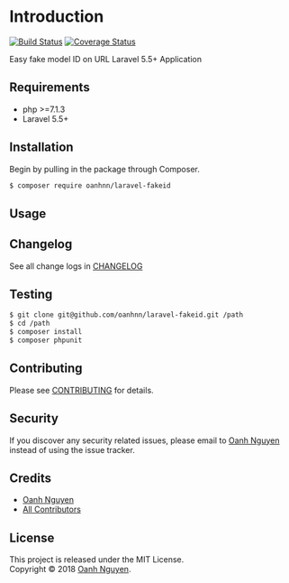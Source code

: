 # Introduction

[![Build Status](https://travis-ci.org/oanhnn/laravel-fakeid.svg?branch=master)](https://travis-ci.org/oanhnn/laravel-fakeid)
[![Coverage Status](https://coveralls.io/repos/github/oanhnn/laravel-fakeid/badge.svg?branch=master)](https://coveralls.io/github/oanhnn/laravel-fakeid?branch=master)

Easy fake model ID on URL Laravel 5.5+ Application

## Requirements

* php >=7.1.3
* Laravel 5.5+

## Installation

Begin by pulling in the package through Composer.

```bash
$ composer require oanhnn/laravel-fakeid
```

## Usage


## Changelog

See all change logs in [CHANGELOG](CHANGELOG.md)

## Testing

```bash
$ git clone git@github.com/oanhnn/laravel-fakeid.git /path
$ cd /path
$ composer install
$ composer phpunit
```

## Contributing

Please see [CONTRIBUTING](CONTRIBUTING.md) for details.

## Security

If you discover any security related issues, please email to [Oanh Nguyen](mailto:oanhnn.bk@gmail.com) instead of 
using the issue tracker.

## Credits

- [Oanh Nguyen](https://github.com/oanhnn)
- [All Contributors](../../contributors)

## License

This project is released under the MIT License.   
Copyright © 2018 [Oanh Nguyen](https://oanhnn.github.io/).
